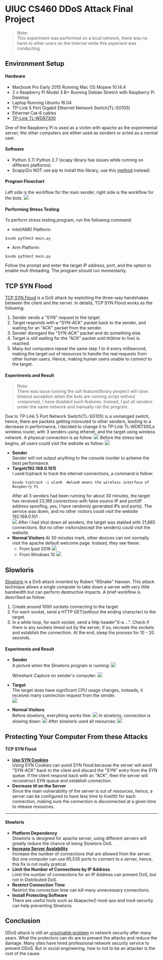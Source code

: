 # UIUC CS460 DDoS Attack Final Project
>Note:<br>
>This experiment was performed on a local network,
>there was no harm to other users on the Internet while this experient was conducting.
## Environment Setup

#### Hardware
* Macbook Pro Early 2015 Running Mac OS Mojave 10.14.4
* 2 x Raspberry Pi Model 3 B+ Running Debian Stretch with Raspberry Pi Desktop
* Laptop Running Ubuntu 16.04
* TP-Link 5 Port Gigabit Ethernet Network Switch(TL-SG105)
* Ethernet Cat-6 cables<br>
* [TP-Link TL-WDR7300](https://www.tp-link.com.cn/product_1039.html)<br>

One of the Raspberry Pi is used as a victim with apache as the experimental server; the other computers are either used as senders or acted as a normal user.
#### Software
* Python 3.7/ Python 2.7 (scapy library has issues while running on different platforms)
* Scapy(Do NOT use pip to install this library, use this [method](https://scapy.readthedocs.io/en/latest/installation.html#current-development-version) instead) 
#### Program Flowchart<br>
Left side is the workflow for the main sender, right side is the workflow for the bots.
![](https://github.com/xyang70/cs460_DDoSAttack_Project/blob/master/readme_img/Program%20flowchart.png?raw=true)
#### Performing Stress Testing
To perform stress testing program, run the following command:<br>
* Intel/AMD Platform:
```
$sudo python3 main.py
```
* Arm Platform:
```
$sudo python2 main.py
```
Follow the prompt and enter the target IP address, port, and the option to enable muli-threading. The program should run momentarily.
## TCP SYN Flood
[TCP SYN Flood](https://www.imperva.com/learn/application-security/syn-flood/?utm_campaign=Incapsula-moved) is a DoS attack by exploiting the three-way handshakes between the client and the server. In details, TCP SYN Flood works as the following:
1. Sender sends a "SYN" request to the target.
2. Target responds with a "SYN-ACK" packet back to the sender, and waiting for an "ACK" packet from the sender.
3. Sender disregard the "SYN-ACK" packet and do something else.
4. Target is still waiting for the "ACK" packet until ttl(time to live) is reached.
5. Many bot computers repeat the same step 1 to 4 every millisecond, making the target out of resources to handle the real requests from other human users. Hence, making human users unable to connect to the target.

#### Experiments and Result
>Note:<br>
>There was issue running the ssh feature(library pexpect will raise timeout exception when the bots are running script without >response), I have disabled such features. Instead, I put all senders under the same network and manually ran the program.<br>
>
Due to TP-Link 5 Port Network Switch(TL-SG105) is a unmanged switch, hence, there are packets getting misrouted to other senders, leading to a decrease in performance, I decided to change it to TP-Link TL-WDR7300,a wireless router, with 3 senders using ethenet, and the target using wireless network. A physical connection is as follow:
![](https://github.com/xyang70/cs460_DDoSAttack_Project/blob/master/readme_img/IMG_2802.jpg?raw=true)
Before the stress test begins, all users could visit the website as follow:
![](https://github.com/xyang70/cs460_DDoSAttack_Project/blob/master/readme_img/Screen%20Shot%202019-04-26%20at%2012.11.09%20AM.png?raw=true)
* **Sender**<br>
  Sender will not output anything to the console inorder to acheive the best performance.
* **Target(192.168.0.101)**<br>
  I used tcptrack to track the internet connections, a command is follow:
  ```
  $sudo tcptrack -i wlan0  #wlan0 means the wireless interface of Raspberry Pi
  ```
  After all 3 senders had been running for about 30 minutes, the target has received 23,189 connections with false source IP and port(IP address spoofing, yes, I have randomly generated IPs and ports). The serivce was down, and no other visitors could visit the website 192.168.0.101 .<br>
  ![](https://github.com/xyang70/cs460_DDoSAttack_Project/blob/master/readme_img/IMG_5052.jpg?raw=true)
  After I had shut down all senders, the target was stabled with 21,665 connections. But no other visitors(except the senders) could visit the website.
* **Normal Visitors**
  At 30 minutes mark, other devices can not normally visit the apache default welcome page. Instead, they see these:
  * From Ipad 2018
  ![](https://github.com/xyang70/cs460_DDoSAttack_Project/blob/master/readme_img/IMG_0022.PNG?raw=true)
  * From Windows 10
  ![](https://github.com/xyang70/cs460_DDoSAttack_Project/blob/master/readme_img/TCP.PNG?raw=true)
  
## Slowloris
[Slowloris](https://en.wikipedia.org/wiki/Slowloris_(computer_security)) is a DoS attack invented by Robert "RSnake" Hansen. This attack technique allows a single computer to take down a server with very little bandwidth but can perform destructive impacts. A brief workflow is described as follow:

1. Create around 1000 sockets connecting to the target.
2. For each socket, send a HTTP GET(without the ending character) to the target.
3. In a while loop, for each socket, send a http header"X-a ...". Check if there is any sockets timed out by the server, if so, recreate the sockets and establish the connectioin. At the end, sleep the process for 10 - 20 seconds.


#### Experiments and Result
* **Sender**<br>
  A picture when the Slowloris program is running:
![](https://github.com/xyang70/cs460_DDoSAttack_Project/blob/master/readme_img/Screen%20Shot%202019-04-22%20at%207.02.13%20PM.png?raw=true)

  Wireshark Capture on sender's computer:
![](https://github.com/xyang70/cs460_DDoSAttack_Project/blob/master/readme_img/Screen%20Shot%202019-04-22%20at%207.46.19%20PM.png?raw=true)
* **Target**<br>
The target does have significant CPU usage changes, insteads, it receives many connection request from the sender.<br>
![](https://github.com/xyang70/cs460_DDoSAttack_Project/blob/master/readme_img/IMG_4820.jpg?raw=true)
* **Normal Visitors**<br>
  Before slowloris, everything works fine:
  ![](https://github.com/xyang70/cs460_DDoSAttack_Project/blob/master/readme_img/IMG_6144.jpg?raw=true)
  In slowloris, connection is slowing down:
  ![](https://github.com/xyang70/cs460_DDoSAttack_Project/blob/master/readme_img/IMG_8434.jpg?raw=true)
  After slowloris used all resources:
  ![](https://github.com/xyang70/cs460_DDoSAttack_Project/blob/master/readme_img/IMG_0950.jpg?raw=true)


## Protecting Your Computer From these Attacks

#### TCP SYN Flood
* [**Use SYN Cookies**](https://en.wikipedia.org/wiki/SYN_cookies)<br>
  Using SYN Cookies can avoid SYN flood because the server will send "SYN-ACK" back to the client and discard the "SYN" entry from the SYN queue. If the client respond back with an "ACK", then the server will reconstruct SYN queue and establish connection.
* **Decrease ttl on the Server**<br>
  Since the main vulnerability of the server is out of resources, hence, a server can be configured to have less time to live(ttl) for each connection, making sure the connection is disconnected at a given time to release resources.
* **
#### Slowloris
* **Platform Dependency**<br>
  Slowloris is designed for apache server, using different servers will greatly reduce the chance of being Slowloris DoS.
* **[Increase Server Avalability](https://www.cloudflare.com/learning/ddos/ddos-attack-tools/slowloris/)**<br>
  Increase the number of connections that are allowed from the server. But one computer can use 65,535 ports to connect to a server, hence, this fix is not really pratical.
* **Limit the Number of Connections by IP Address**<br>
  Limit the number of connections for an IP Address can prevent DoS, but not in Distributed DoS.
* **Restrict Connection Time**<br>
  Restrict the connection time can kill many unnecessary connections.
* **Install Protecting Software**<br>
  There are useful tools such as libapache2-mod-qos and mod-security can help preventing Slowloris.

## Conclusion
DDoS attack is still an [unsolvable problem](https://www.zhihu.com/question/26741164) in network security after many years. What the protectors can do are to prevent the attacks and reduce the damage. Many sites have hired professional network security service to prevent DDoS. But in social engineering, how to not to be an attacker is the root of the cause.


